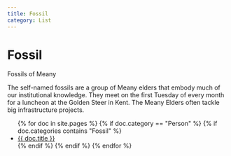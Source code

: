 ```yaml
---
title: Fossil
category: List
---
```

# Fossil

Fossils of Meany

The self-named fossils are a group of Meany elders that embody much of our institutional knowledge. They meet on the first Tuesday of every month for a luncheon at the Golden Steer in Kent. The Meany Elders often tackle big infrastructure projects.

<ul>
  {% for doc in site.pages %}
    {% if doc.category == "Person" %}
      {% if doc.categories contains "Fossil" %}
  <li><a href="{{ doc.url }}">{{ doc.title }}</a></li>
      {% endif %}
    {% endif %}
  {% endfor %}
</ul>